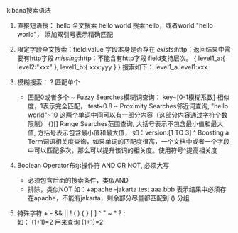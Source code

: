 kibana搜索语法
1. 直接短语搜：
    hello 全文搜索
    hello world 搜索hello，或者world
    "hello world"， 添加双引号表示精确匹配

2. 限定字段全文搜索：field:value
    字段本身是否存在
    _exists_:http：返回结果中需要有http字段
    _missing_:http：不能含有http字段
    field支持层次。
    {
        level1_a:{
            level2:"xxx"
        },
        level1_b:{
            xxx:yyy
        }
    }
    搜索如下： level1_a.level1:xxx

3. 模糊搜索：
    ? 匹配单个
    * 匹配0或者多个
    ~ Fuzzy Searches模糊词查询： key~[0-1模糊系数] 相似度，1表示完全匹配， test~0.8
    ~ Proximity Searches邻近词查询, "hello world"~10 这两个单词中间可以有一部分内容（这部分内容通过字符个数限制）
    {}[] Range Searches范围查询, 大括号表示不包含最小值和最大值, 方括号表示包含最小值和最大值，
        如：version:[1 TO 3]
    ^ Boosting a Term词语相关度查询，如果单词的匹配度很高，一个文档中或者一个字段中可以匹配多次，那么可以提升该词的相关度。使用符号^提高相关度

3. Boolean Operator布尔操作符 AND OR NOT, 必须大写
    + 必须包含后面的搜索条件，类似AND
    - 排除，类似NOT
    如：+apache -jakarta test aaa bbb 表示结果中必须存在apache，不能有jakarta，剩余部分尽量都匹配到
    () 分组

4. 特殊字符  + - && || ! ( ) { } [ ] ^ " ~ * ? : \
    如： \(1\+1\)\=2 用来查询 (1+1)=2
